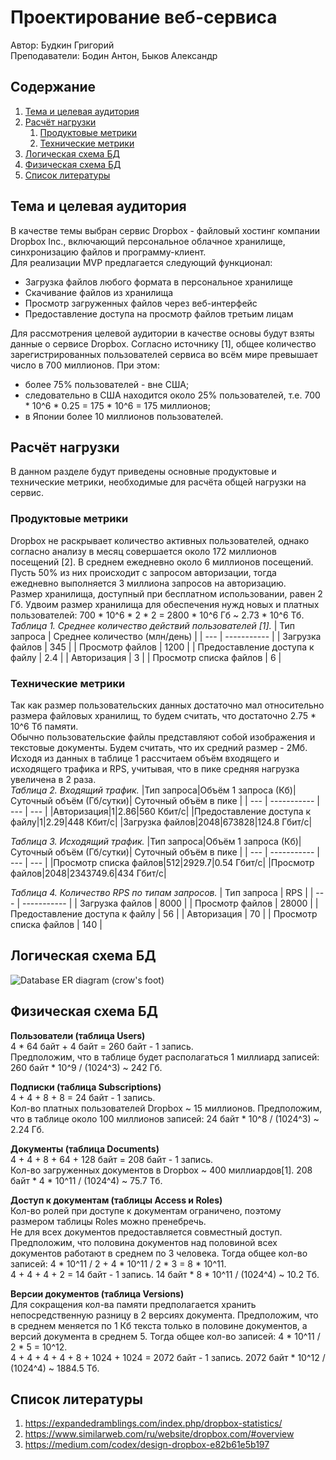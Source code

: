 # Проектирование веб-сервиса
Автор: Будкин Григорий<br>
Преподаватели: Бодин Антон, Быков Александр

## Содержание
1. [Тема и целевая аудитория](#introduction)
2. [Расчёт нагрузки](#load-calculation)
    1. [Продуктовые метрики](#product-metrics)
    2. [Технические метрики](#tech-metrics)
3. [Логическая схема БД](#logic-db)
4. [Физическая схема БД](#phys-db)
5. [Список литературы](#literature)


## Тема и целевая аудитория <a name="introduction"></a>
В качестве темы выбран сервис Dropbox -  файловый хостинг компании Dropbox Inc., включающий персональное облачное хранилище, синхронизацию файлов и программу-клиент.<br>
Для реализации MVP предлагается следующий функционал: 
* Загрузка файлов любого формата в персональное хранилище
* Скачивание файлов из хранилища
* Просмотр загруженных файлов через веб-интерфейс
* Предоставление доступа на просмотр файлов третьим лицам

Для рассмотрения целевой аудитории в качестве основы будут взяты данные о сервисе Dropbox. Согласно источнику [1], общее количество зарегистрированных пользователей сервиса во всём мире превышает число в 700 миллионов. При этом:
* более 75% пользователей - вне США;
* следовательно в США находится около 25% пользователей, т.е. 700 * 10^6 * 0.25 = 175 * 10^6 = 175 миллионов;
* в Японии более 10 миллионов пользователей.

## Расчёт нагрузки <a name="load-calculation"></a>
В данном разделе будут приведены основные продуктовые и технические метрики, необходимые для расчёта общей нагрузки на сервис.

### Продуктовые метрики <a name="product-metrics"></a>
Dropbox не раскрывает количество активных пользователей, однако согласно анализу в месяц совершается около 172 миллионов посещений [2]. В среднем ежедневно около 6 миллионов посещений. Пусть 50% из них происходит с запросом авторизации, тогда ежедневно выполняется 3 миллиона запросов на авторизацию.<br>
Размер хранилища, доступный при бесплатном использовании, равен 2 Гб. Удвоим размер хранилища для обеспечения нужд новых и платных пользователей: 700 * 10^6 * 2 * 2 = 2800 * 10^6 Гб ~ 2.73 * 10^6 Тб.<br>
*Таблица 1. Среднее количество действий пользователей [1].*
| Тип запроса | Среднее количество (млн/день) |
| --- | ----------- |
| Загрузка файлов | 345 |
| Просмотр файлов | 1200 |
| Предоставление доступа к файлу | 2.4 |
| Авторизация | 3 |
| Просмотр списка файлов | 6 |

### Технические метрики <a name="tech-metrics"></a>
Так как размер пользовательских данных достаточно мал относительно размера файловых хранилищ, то будем считать, что достаточно 2.75 * 10^6 Тб памяти.<br>
Обычно пользовательские файлы представляют собой изображения и текстовые документы. Будем считать, что их средний размер - 2Мб. Исходя из данных в таблице 1 рассчитаем объём входящего и исходящего трафика и RPS, учитывая, что в пике средняя нагрузка увеличена в 2 раза.<br>
*Таблица 2. Входящий трафик.*
|Тип запроса|Объём 1 запроса (Кб)|Суточный объём (Гб/сутки)| Суточный объём в пике |
| --- | ----------- | --- | --- |
|Авторизация|1|2.86|560 Кбит/с|
|Предоставление доступа к файлу|1|2.29|448 Кбит/с|
|Загрузка файлов|2048|673828|124.8 Гбит/с|

*Таблица 3. Исходящий трафик.*
|Тип запроса|Объём 1 запроса (Кб)|Суточный объём (Гб/сутки)| Суточный объём в пике |
| --- | ----------- | --- | --- |
|Просмотр списка файлов|512|2929.7|0.54 Гбит/с|
|Просмотр файлов|2048|2343749.6|434 Гбит/с|

*Таблица 4. Количество RPS по типам запросов.*
| Тип запроса | RPS |
| --- | ----------- |
| Загрузка файлов | 8000 |
| Просмотр файлов | 28000 |
| Предоставление доступа к файлу | 56 |
| Авторизация | 70 |
| Просмотр списка файлов | 140 |

## Логическая схема БД <a name="logic-db"></a>
![Database ER diagram (crow's foot)](https://user-images.githubusercontent.com/40579712/146390804-4ff28e56-ca58-4676-bd5b-7577aac3675b.png)

## Физическая схема БД <a name="phys-db"></a>
**Пользователи (таблица Users)**<br>
4 * 64 байт + 4 байт = 260 байт - 1 запись.<br>
Предположим, что в таблице будет располагаться 1 миллиард записей: 260 байт * 10^9 / (1024^3) ~ 242 Гб.

**Подписки (таблица Subscriptions)**<br>
4 + 4 + 8 + 8 = 24 байт - 1 запись.<br>
Кол-во платных пользователей Dropbox ~ 15 миллионов. Предположим, что в таблице около 100 миллионов записей: 24 байт * 10^8 / (1024^3) ~ 2.24 Гб.

**Документы (таблица Documents)**<br>
4 + 4 + 8 + 64 + 128 байт = 208 байт - 1 запись.<br>
Кол-во загруженных документов в Dropbox ~ 400 миллиардов[1]. 208 байт * 4 * 10^11 / (1024^4) ~ 75.7 Тб.

**Доступ к документам (таблицы Access и Roles)**<br>
Кол-во ролей при доступе к документам ограничено, поэтому размером таблицы Roles можно пренебречь.<br>
Не для всех документов предоставляется совместный доступ. Предположим, что половина документов над половиной всех документов работают в среднем по 3 человека. Тогда общее кол-во записей: 4 * 10^11 / 2 + 4 * 10^11 / 2 * 3 = 8 * 10^11.<br>
4 + 4 + 4 + 2 = 14 байт - 1 запись. 14 байт * 8 * 10^11 / (1024^4) ~ 10.2 Тб.

**Версии документов (таблица Versions)**<br>
Для сокращения кол-ва памяти предполагается хранить непосредственную разницу в 2 версиях документа. Предположим, что в среднем меняется по 1 Кб текста только в половине документов, а версий документа в среднем 5. Тогда общее кол-во записей: 4 * 10^11 / 2 * 5 = 10^12.<br>
4 + 4 + 4 + 4 + 8 + 1024 + 1024 = 2072 байт - 1 запись. 2072 байт * 10^12 / (1024^4) ~ 1884.5 Тб.

## Список литературы <a name="literature"></a>
1. https://expandedramblings.com/index.php/dropbox-statistics/
2. https://www.similarweb.com/ru/website/dropbox.com/#overview
3. https://medium.com/codex/design-dropbox-e82b61e5b197
